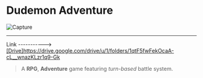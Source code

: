 # Dudemon Adventure
![Capture](https://github.com/Krittin33333/MTE-455-Group6-DudeMonAdventure/assets/107970848/812d839a-e15b-4bf4-b41c-828e7a97fed3)

---
Link -----------> [[Drive]](https://drive.google.com/drive/u/1/folders/1qtF5fwFekOcaA-cL__wnazKLzr1q9-Gk)https://drive.google.com/drive/u/1/folders/1qtF5fwFekOcaA-cL__wnazKLzr1q9-Gk
> A **RPG**, **Adventure** game featuring _turn-based_ battle system.

